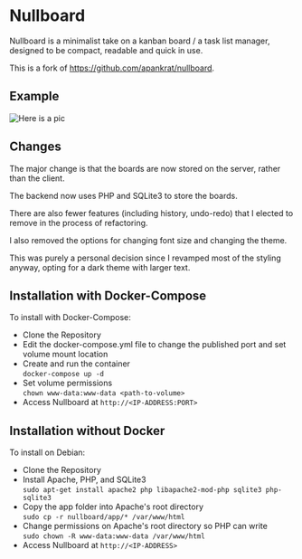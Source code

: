 # Nullboard
Nullboard is a minimalist take on a kanban board / a task list manager, designed to be compact, readable and quick in use.

This is a fork of https://github.com/apankrat/nullboard.

## Example
![Here is a pic](example.png)

## Changes
The major change is that the boards are now stored on the server, rather than the client.

The backend now uses PHP and SQLite3 to store the boards.

There are also fewer features (including history, undo-redo) that I elected to remove in the process of refactoring.

I also removed the options for changing font size and changing the theme.

This was purely a personal decision since I revamped most of the styling anyway, opting for a dark theme with larger text.

## Installation with Docker-Compose
To install with Docker-Compose:
 * Clone the Repository
 * Edit the docker-compose.yml file to change the published port and set volume mount location
 * Create and run the container <br /> `docker-compose up -d`
 * Set volume permissions <br /> `chown www-data:www-data <path-to-volume>`
 * Access Nullboard at `http://<IP-ADDRESS:PORT>`

## Installation without Docker
To install on Debian:
 * Clone the Repository
 * Install Apache, PHP, and SQLite3 <br /> `sudo apt-get install apache2 php libapache2-mod-php sqlite3 php-sqlite3`
 * Copy the app folder into Apache's root directory <br /> `sudo cp -r nullboard/app/* /var/www/html`
 * Change permissions on Apache's root directory so PHP can write <br /> `sudo chown -R www-data:www-data /var/www/html`
 * Access Nullboard at `http://<IP-ADDRESS>`
